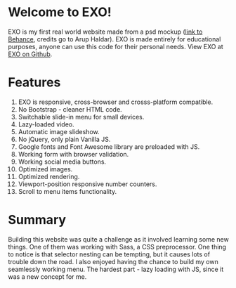 # Welcome to EXO!

EXO is my first real world website made from a psd mockup ([link to Behance](www.behance.net/gallery/37061865/Freebie-EXO-One-page-PSD-Theme), credits go to Arup Haldar). EXO is made entirely for educational purposes, anyone can use this code for their personal needs. View EXO at [EXO on Github](https://gintasp.github.io/exo-website/ "EXO").

# Features

1. EXO is responsive, cross-browser and crosss-platform compatible.
2. No Bootstrap - cleaner HTML code.
3. Switchable slide-in menu for small devices.
4. Lazy-loaded video.
5. Automatic image slideshow.
6. No jQuery, only plain Vanilla JS.
7. Google fonts and Font Awesome library are preloaded with JS.
8. Working form with browser validation.
9. Working social media buttons.
10. Optimized images.
11. Optimized rendering.
12. Viewport-position responsive number counters.
13. Scroll to menu items functionality.

# Summary

Building this website was quite a challenge as it involved learning some new things. One of them was working with Sass, a CSS preprocessor. One thing to notice is that selector nesting can be tempting, but it causes lots of trouble down the road. I also enjoyed having the chance to build my own seamlessly working menu. The hardest part - lazy loading with JS, since it was a new concept for me.






